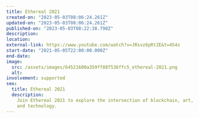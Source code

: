 ```yaml
---
title: Ethereal 2021
created-on: "2023-05-03T08:06:24.261Z"
updated-on: "2023-05-03T08:06:24.261Z"
published-on: "2023-05-03T08:22:38.798Z"
description:
location:
external-link: https://www.youtube.com/watch?v=JRsvz6pRtZE&t=454s
start-date: "2021-05-05T22:00:00.000Z"
end-date:
image:
  src: /assets/images/64521600a359ff88f536ffc5_ethereal-2021.png
  alt:
involvement: supported
seo:
  title: Ethereal 2021
  description:
    Join Ethereal 2021 to explore the intersection of blockchain, art,
    and technology.
---
```

